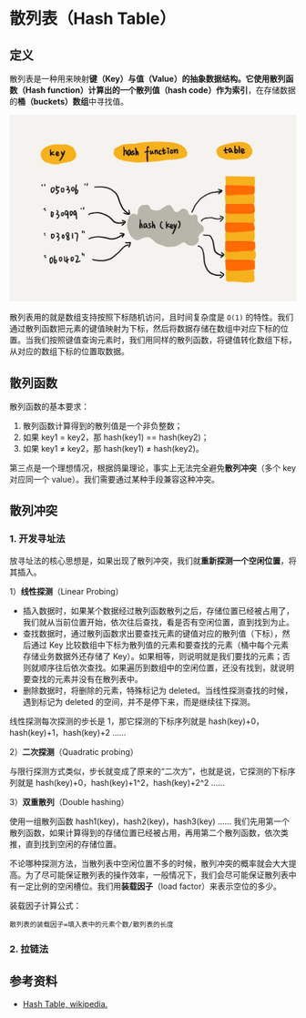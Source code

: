 # 散列表（Hash Table）

## 定义

散列表是一种用来映射**键（Key）**与**值（Value）**的抽象数据结构。它使用**散列函数（Hash function）**计算出的一个**散列值（hash code）**作为**索引**，在存储数据的**桶（buckets）数组**中寻找值。

![hash_table](../static/hashtable.webp)

散列表用的就是数组支持按照下标随机访问，且时间复杂度是 `O(1)` 的特性。我们通过散列函数把元素的键值映射为下标，然后将数据存储在数组中对应下标的位置。当我们按照键值查询元素时，我们用同样的散列函数，将键值转化数组下标，从对应的数组下标的位置取数据。

## 散列函数

散列函数的基本要求：

1. 散列函数计算得到的散列值是一个非负整数；
2. 如果 key1 = key2，那 hash(key1) == hash(key2)；
3. 如果 key1 ≠ key2，那 hash(key1) ≠ hash(key2)。

第三点是一个理想情况，根据鸽巢理论，事实上无法完全避免**散列冲突**（多个 key 对应同一个 value）。我们需要通过某种手段兼容这种冲突。

## 散列冲突

### 1. 开发寻址法

放寻址法的核心思想是，如果出现了散列冲突，我们就**重新探测一个空闲位置**，将其插入。

1）**线性探测**（Linear Probing）

- 插入数据时，如果某个数据经过散列函数散列之后，存储位置已经被占用了，我们就从当前位置开始，依次往后查找，看是否有空闲位置，直到找到为止。
- 查找数据时，通过散列函数求出要查找元素的键值对应的散列值（下标），然后通过 Key 比较数组中下标为散列值的元素和要查找的元素（桶中每个元素存储业务数据外还存储了 Key）。如果相等，则说明就是我们要找的元素；否则就顺序往后依次查找。如果遍历到数组中的空闲位置，还没有找到，就说明要查找的元素并没有在散列表中。
- 删除数据时，将删除的元素，特殊标记为 deleted。当线性探测查找的时候，遇到标记为 deleted 的空间，并不是停下来，而是继续往下探测。

线性探测每次探测的步长是 1，那它探测的下标序列就是 hash(key)+0，hash(key)+1，hash(key)+2 ……

2）**二次探测**（Quadratic probing）

与限行探测方式类似，步长就变成了原来的“二次方”，也就是说，它探测的下标序列就是 hash(key)+0，hash(key)+1^2，hash(key)+2^2 ……

3）**双重散列**（Double hashing）

使用一组散列函数 hash1(key)，hash2(key)，hash3(key) …… 我们先用第一个散列函数，如果计算得到的存储位置已经被占用，再用第二个散列函数，依次类推，直到找到空闲的存储位置。

不论哪种探测方法，当散列表中空闲位置不多的时候，散列冲突的概率就会大大提高。为了尽可能保证散列表的操作效率，一般情况下，我们会尽可能保证散列表中有一定比例的空闲槽位。我们用**装载因子**（load factor）来表示空位的多少。

装载因子计算公式：
```
散列表的装载因子=填入表中的元素个数/散列表的长度
```

### 2. 拉链法

## 参考资料

- [Hash Table, wikipedia.](https://en.wikipedia.org/wiki/Hash_table)